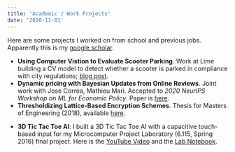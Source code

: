 ```yaml
---
title: 'Academic / Work Projects'
date: '2020-11-01'
---
```


Here are some projects I worked on from school and previous jobs. Apparently this is my [google scholar](https://scholar.google.com/citations?user=E0mN8P0AAAAJ).

- **Using Computer Vistion to Evaluate Scooter Parking**. Work at Lime building a CV model to detect whether a scooter is parked in compliance with city regulations; [blog post](https://medium.com/lime-eng/using-computer-vision-to-evaluate-scooter-parking-9979a1c3d685).
- **Dynamic pricing with Bayesian Updates from Online Reviews**. Joint work with Jose Correa, Mathieu Mari. Accepted to *2020 NeurIPS Workshop on ML for Economic Policy*. Paper is [here](https://www.di.ens.fr/~mmari/content/papers/Multi_Armed_Bandits.pdf).
- **Thresholdizing Lattice-Based Encryption Schemes**. Thesis for Masters of Engineering (2018), available [here](https://dspace.mit.edu/bitstream/handle/1721.1/121688/1102057800-MIT.pdf?sequence=1&isAllowed=y).
<!-- - **Implementation of a Practical Leakage-Resilient ID Scheme**. Senior Year SuperUROP project.  -->
- **3D Tic Tac Toe AI**: I built a 3D Tic Tac Toe AI with a capacitive touch-based input for my Microcomputer Project Laboratory (6.115, Spring 2016) final project. Here is the [YouTube Video](https://www.youtube.com/watch?v=x5vISL8aN4Q) and the [Lab Notebook](https://github.com/qandrew/6.115-final-project/blob/master/Lab%20Notebook/Lab%20Notebook.pdf).

